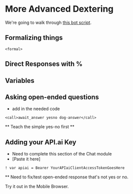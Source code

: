 # More Advanced Dextering

We're going to walk through [this bot script](./cat-dog-script.rs).

## Formalizing things

`<formal>`

## Direct Responses with %

## Variables

<set dogvar=yes>
<get dogvar>

## Asking open-ended questions

- add in the needed code

```
<call>await_answer yesno dog-answer</call>
```
** Teach the simple yes-no first **

## Adding your API.ai Key

- Need to complete this section of the Chat module
- [Paste it here]

```
! var apiai = Bearer YourAPIaiClientAccessTokenGoesHere
```

** Need to fix/test open-ended response that's not yes or no.


Try it out in the Mobile Browser.
